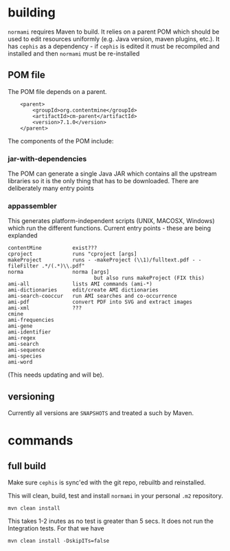 # building

`normami` requires Maven to build. It relies on a parent POM which should be used to edit resources uniformly (e.g. Java version, maven plugins, etc.). It has `cephis` as a dependency - if `cephis` is edited it must be recompiled and installed and then `normami` must be re-installed

## POM file
The POM file depends on a parent. 
```
    <parent>
        <groupId>org.contentmine</groupId>
        <artifactId>cm-parent</artifactId>
        <version>7.1.0</version>
    </parent>
```

The components of the POM include:

### jar-with-dependencies
The POM can generate a single Java JAR which contains all the upstream libraries so it is the only thing that has to be downloaded. There are deliberately many entry points

### appassembler
This generates platform-independent scripts (UNIX, MACOSX, Windows) which run the different functions.
Current entry points - these are being explanded
```
contentMine          exist???
cproject             runs "cproject [args]
makeProject          runs - -makeProject (\\1)/fulltext.pdf - -fileFilter .*/(.*)\\.pdf"
norma                norma [args]
                            but also runs makeProject (FIX this)
ami-all              lists AMI commands (ami-*)
ami-dictionaries     edit/create AMI dictionaries
ami-search-cooccur   run AMI searches and co-occurrence
ami-pdf              convert PDF into SVG and extract images
ami-xml              ???
cmine                
ami-frequencies      
ami-gene             
ami-identifier       
ami-regex            
ami-search           
ami-sequence         
ami-species          
ami-word             
```
(This needs updating and will be).

## versioning
Currently all versions are `SNAPSHOTS` and treated a such by Maven. 

# commands

## full build

Make sure `cephis` is sync'ed with the git repo, rebuiltb and reinstalled.

This will clean, build, test and install `normami` in your personal `.m2` repository.
```
mvn clean install
```
This takes 1-2 inutes as no test is greater than 5 secs.
It does not run the Integration tests. For that we have

```
mvn clean install -DskipITs=false
```



